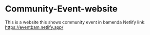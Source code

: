 # Community-Event-website
This is a website this shows community event in bamenda
Netlify link: https://eventbam.netlify.app/
